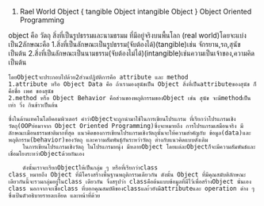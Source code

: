 1. Rael World Object
    {
        tangible Object
        intangible Object
    }
Object Oriented Programming

object คือ วัตถุ สิ่งที่เป็นรูปธรรมและนามธรมม ที่มีอยู่จริงบนพื้นโลก (real world)โดยจะแบ่งเป็น2ลักษณะคือ
    1.สิ่งที่เป็นลักษณะเป็นรูปธรรม(จับต้องได้)(tangible)เช่น จักรยาน,รถ,สุนัขเป็นต้น
    2.สิ่งที่เป็นลักษณะเป็นนามธรรม(จับต้องไม่ได้)(intangible)เช่นความเป็นเจ้าของ,ความคิดเป็นต้น

    โดยObjectจะประกอบไปด้วย2ส่วนปฎิบัติการคือ attribute และ method
    1.attribute หรือ Object Data คือ ถ้าเรามองสุนัขเป็น Object สิ่งที่เป็นattributeของสุนัข ก็คือชื่อ เพศ ของสุนัข
    2.method หรือ Object Behavior คือส่วนของพฤติกรรมของObject เช่น สุนัข จะมีmethodเป็นเห่า วิ่ง กินข้าวเป็นต้น

    ซึ่งในด้านเทคโนโลยีคอมพิวเตอร์ คำว่าObjectจะถูกนำมาใช้ในการเขียนโปรแกรม ที่เรียกว่าโปรแกรมเชิงวัตถุ(OOPย่อมาจาก Object Oriented Programming)ซึ่งจะหมายถึง การโปรแกรมเสมือนจริง มีลักษณะเมือนธรรมชาติมากที่สุด แนวคิดของการเขียนโปรแกรมเชิงวัตถุนั้นจะให้ความสำคัญกับ ข้อมูล(data)และพฤติกรรม(behavior)ของวัตถุ และความสัมพันธุ์กันระหว่าวัตถุ ต่างกับแนวคิดแบบดั่งเดิม 
        ในการเขียนโปรแกรมเชิงวัตถุ ในโปรแกรมหนุ่ง มีหลายObject โดยแต่ละObjectก็จะมีความสัมพันธ์และเชื่อมโยงระหว่าObjectด้วยกันเอง 

        ดังนั้นเราจะเรียกObjectให้เป็นกลุ่ม ๆ หรือที่เรียกว่าclass 
    class หมายถึง Object ที่มีโครงสร้างพื้นฐานพฤติกรรมเดียวกัน ดังนั้น Object ที่มีคุณสมับติลักษณะเดียวกันนี้จะรวมกลุ่มอยู่ในclass เดียวกัน จึ่งสรุปว่า classคือต้นแบบข้อมูลที่มีไว้เพื่อสร้างObject นั่นเอง class นอกจากจะเชื่อclass ที่บอกคุณสมบัติของclassและ้วยังมีattributeและ operation ต่าง ๆ ซึ่งเป้นตัวอธิบายรายละเอียด และหน้าที่ด้วย


